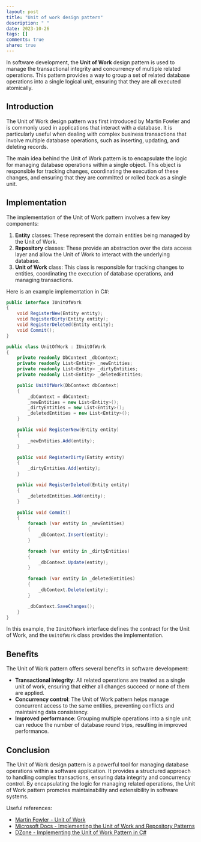 ```yaml
---
layout: post
title: "Unit of work design pattern"
description: " "
date: 2023-10-26
tags: []
comments: true
share: true
---
```


In software development, the **Unit of Work** design pattern is used to manage the transactional integrity and concurrency of multiple related operations. This pattern provides a way to group a set of related database operations into a single logical unit, ensuring that they are all executed atomically.

## Introduction

The Unit of Work design pattern was first introduced by Martin Fowler and is commonly used in applications that interact with a database. It is particularly useful when dealing with complex business transactions that involve multiple database operations, such as inserting, updating, and deleting records.

The main idea behind the Unit of Work pattern is to encapsulate the logic for managing database operations within a single object. This object is responsible for tracking changes, coordinating the execution of these changes, and ensuring that they are committed or rolled back as a single unit.

## Implementation

The implementation of the Unit of Work pattern involves a few key components:

1. **Entity** classes: These represent the domain entities being managed by the Unit of Work.
2. **Repository** classes: These provide an abstraction over the data access layer and allow the Unit of Work to interact with the underlying database.
3. **Unit of Work** class: This class is responsible for tracking changes to entities, coordinating the execution of database operations, and managing transactions.

Here is an example implementation in C#:

```csharp
public interface IUnitOfWork
{
    void RegisterNew(Entity entity);
    void RegisterDirty(Entity entity);
    void RegisterDeleted(Entity entity);
    void Commit();
}

public class UnitOfWork : IUnitOfWork
{
    private readonly DbContext _dbContext;
    private readonly List<Entity> _newEntities;
    private readonly List<Entity> _dirtyEntities;
    private readonly List<Entity> _deletedEntities;

    public UnitOfWork(DbContext dbContext)
    {
        _dbContext = dbContext;
        _newEntities = new List<Entity>();
        _dirtyEntities = new List<Entity>();
        _deletedEntities = new List<Entity>();
    }

    public void RegisterNew(Entity entity)
    {
        _newEntities.Add(entity);
    }

    public void RegisterDirty(Entity entity)
    {
        _dirtyEntities.Add(entity);
    }

    public void RegisterDeleted(Entity entity)
    {
        _deletedEntities.Add(entity);
    }

    public void Commit()
    {
        foreach (var entity in _newEntities)
        {
            _dbContext.Insert(entity);
        }

        foreach (var entity in _dirtyEntities)
        {
            _dbContext.Update(entity);
        }

        foreach (var entity in _deletedEntities)
        {
            _dbContext.Delete(entity);
        }

        _dbContext.SaveChanges();
    }
}
```

In this example, the `IUnitOfWork` interface defines the contract for the Unit of Work, and the `UnitOfWork` class provides the implementation.

## Benefits

The Unit of Work pattern offers several benefits in software development:

- **Transactional integrity**: All related operations are treated as a single unit of work, ensuring that either all changes succeed or none of them are applied.
- **Concurrency control**: The Unit of Work pattern helps manage concurrent access to the same entities, preventing conflicts and maintaining data consistency.
- **Improved performance**: Grouping multiple operations into a single unit can reduce the number of database round trips, resulting in improved performance.

## Conclusion

The Unit of Work design pattern is a powerful tool for managing database operations within a software application. It provides a structured approach to handling complex transactions, ensuring data integrity and concurrency control. By encapsulating the logic for managing related operations, the Unit of Work pattern promotes maintainability and extensibility in software systems.

Useful references:

- [Martin Fowler - Unit of Work](https://martinfowler.com/eaaCatalog/unitOfWork.html)
- [Microsoft Docs - Implementing the Unit of Work and Repository Patterns](https://docs.microsoft.com/en-us/azure/architecture/patterns/unit-of-work)
- [DZone - Implementing the Unit of Work Pattern in C#](https://dzone.com/articles/using-unit-of-work-design-pattern-in-net-core-and)